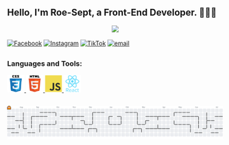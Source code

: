 ## Hello, I'm Roe-Sept, a Front-End Developer. 👨‍💻👾

<div align="center">
  <img height="150" src="https://media.giphy.com/media/M9gbBd9nbDrOTu1Mqx/giphy.gif"  />
</div>

[![Facebook](https://img.shields.io/badge/Facebook-%231877F2.svg?logo=Facebook&logoColor=white)](https://facebook.com/https://www.facebook.com/Yvng.dsh/) [![Instagram](https://img.shields.io/badge/Instagram-%23E4405F.svg?logo=Instagram&logoColor=white)](https://instagram.com/https://www.instagram.com/yvngdash999?igsh=amFud3c1OWllMnU0) [![TikTok](https://img.shields.io/badge/TikTok-%23000000.svg?logo=TikTok&logoColor=white)](https://tiktok.com/@https://www.tiktok.com/@mafckadash_a?_t=ZS-8xxm04s1wPv&_r=1) [![email](https://img.shields.io/badge/Email-D14836?logo=gmail&logoColor=white)](mailto:eaters514@gmail.com) 

## 
<h3 align="left">Languages and Tools:</h3>
<p align="left"> <a href="https://www.w3schools.com/css/" target="_blank" rel="noreferrer"> <img src="https://raw.githubusercontent.com/devicons/devicon/master/icons/css3/css3-original-wordmark.svg" alt="css3" width="40" height="40"/> </a> <a href="https://www.w3.org/html/" target="_blank" rel="noreferrer"> <img src="https://raw.githubusercontent.com/devicons/devicon/master/icons/html5/html5-original-wordmark.svg" alt="html5" width="40" height="40"/> </a> <a href="https://developer.mozilla.org/en-US/docs/Web/JavaScript" target="_blank" rel="noreferrer"> <img src="https://raw.githubusercontent.com/devicons/devicon/master/icons/javascript/javascript-original.svg" alt="javascript" width="40" height="40"/> </a> <a href="https://reactjs.org/" target="_blank" rel="noreferrer"> <img src="https://raw.githubusercontent.com/devicons/devicon/master/icons/react/react-original-wordmark.svg" alt="react" width="40" height="40"/> </a> </p>

##
<picture>
  <source media="(prefers-color-scheme: dark)" srcset="https://raw.githubusercontent.com/DashFrontDev/DashFrontDev/output/pacman-contribution-graph-dark.svg">
  <img alt="pacman contribution graph" src="https://raw.githubusercontent.com/DashFrontDev/DashFrontDev/output/pacman-contribution-graph.svg">
</picture>
